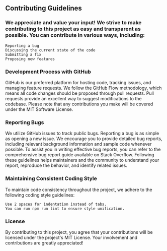 ## Contributing Guidelines

### We appreciate and value your input! We strive to make contributing to this project as easy and transparent as possible. You can contribute in various ways, including:

    Reporting a bug
    Discussing the current state of the code
    Submitting a fix
    Proposing new features

### Development Process with GitHub

GitHub is our preferred platform for hosting code, tracking issues, and managing feature requests. We follow the GitHub Flow methodology, which means all code changes should be proposed through pull requests. Pull requests provide an excellent way to suggest modifications to the codebase. Please note that any contributions you make will be covered under the MIT Software License.

### Reporting Bugs

We utilize GitHub issues to track public bugs. Reporting a bug is as simple as opening a new issue. We encourage you to provide detailed bug reports, including relevant background information and sample code whenever possible. To assist you in writing effective bug reports, you can refer to the comprehensive bug report guide available on Stack Overflow. Following these guidelines helps maintainers and the community to understand your report, reproduce the behavior, and identify related issues.

### Maintaining Consistent Coding Style

To maintain code consistency throughout the project, we adhere to the following coding style guidelines:

    Use 2 spaces for indentation instead of tabs.
    You can run npm run lint to ensure style unification.

### License

By contributing to this project, you agree that your contributions will be licensed under the project's MIT License. Your involvement and contributions are greatly appreciated!
